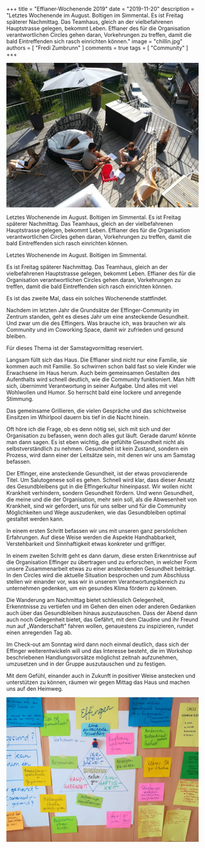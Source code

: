 +++
title = "Effianer-Wochenende 2019"
date = "2019-11-20"
description = "Letztes Wochenende im August. Boltigen im Simmental. Es ist Freitag späterer Nachmittag. Das Teamhaus, gleich an der vielbefahrenen Hauptstrasse gelegen, bekommt Leben. Effianer des für die Organisation verantwortlichen Circles gehen daran, Vorkehrungen zu treffen, damit die bald Eintreffenden sich rasch einrichten können."
image = "chillin.jpg"
authors = [ "Fredi Zumbrunn" ]
comments = true
tags = [ "Community" ]
+++


![Terrasse](chillin.jpg)

<div class="lead">
  Letztes Wochenende im August. Boltigen im Simmental. Es ist Freitag späterer Nachmittag. Das Teamhaus, gleich an der vielbefahrenen Hauptstrasse gelegen, bekommt Leben. Effianer des für die Organisation verantwortlichen Circles gehen daran, Vorkehrungen zu treffen, damit die bald Eintreffenden sich rasch einrichten können.
</div>

Letztes Wochenende im August. Boltigen im Simmental. 

Es ist Freitag späterer Nachmittag. Das Teamhaus, gleich an der vielbefahrenen Hauptstrasse gelegen, bekommt Leben. Effianer des für die Organisation verantwortlichen Circles gehen daran, Vorkehrungen zu treffen, damit die bald Eintreffenden sich rasch einrichten können.

Es ist das zweite Mal, dass ein solches Wochenende stattfindet.

Nachdem im letzten Jahr die Grundsätze der Effinger-Community im Zentrum standen, geht es dieses Jahr um eine ansteckende Gesundheit. Und zwar um die des Effingers. Was brauche ich, was brauchen wir als Community und im Coworking Space, damit wir zufrieden und gesund bleiben.

Für dieses Thema ist der Samstagvormittag reserviert.

Langsam füllt sich das Haus. Die Effianer sind nicht nur eine Familie, sie kommen auch mit Familie. So schwirren schon bald fast so viele Kinder wie Erwachsene im Haus herum. Auch beim gemeinsamen Gestalten des Aufenthalts wird schnell deutlich, wie die Community funktioniert. Man hilft sich, übernimmt Verantwortung in seiner Aufgabe. Und alles mit viel Wohlwollen und Humor. So herrscht bald eine lockere und anregende Stimmung.

Das gemeinsame Grillieren, die vielen Gespräche und das schichtweise Einsitzen im Whirlpool dauern bis tief in die Nacht hinein.

Oft höre ich die Frage, ob es denn nötig sei, sich mit sich und der Organisation zu befassen, wenn doch alles gut läuft. Gerade darum! könnte man dann sagen. Es ist eben wichtig, die gefühlte Gesundheit nicht als selbstverständlich zu nehmen. Gesundheit ist kein Zustand, sondern ein Prozess, wird dann einer der Leitsätze sein, mit denen wir uns am Samstag befassen.

Der Effinger, eine ansteckende Gesundheit, ist der etwas provozierende Titel. Um Salutogenese soll es gehen. Schnell wird klar, dass dieser Ansatz des Gesundbleibens gut in die Effingerkultur hineinpasst. Wir wollen nicht Krankheit verhindern, sondern Gesundheit fördern. Und wenn Gesundheit, die meine und die der Organisation, mehr sein soll, als die Abwesenheit von Krankheit, sind wir gefordert, uns für uns selber und für die Community Möglichkeiten und Wege auszudenken, wie das Gesundbleiben optimal gestaltet werden kann.

In einem ersten Schritt befassen wir uns mit unseren ganz persönlichen Erfahrungen. Auf diese Weise werden die Aspekte Handhabbarkeit, Verstehbarkeit und Sinnhaftigkeit etwas konkreter und griffiger.

In einem zweiten Schritt geht es dann darum, diese ersten Erkenntnisse auf die Organisation Effinger zu übertragen und zu erforschen, in welcher Form unsere Zusammenarbeit etwas zu einer ansteckenden Gesundheit beiträgt. In den Circles wird die aktuelle Situation besprochen und zum Abschluss stellen wir einander vor, was wir in unserem Verantwortungsbereich zu unternehmen gedenken, um ein gesundes Klima fördern zu können.

Die Wanderung am Nachmittag bietet schliesslich Gelegenheit, Erkenntnisse zu vertiefen und im Gehen den einen oder anderen Gedanken auch über das Gesundbleiben hinaus auszutauschen. Dass der Abend dann auch noch Gelegenheit bietet, das Gefährt, mit dem Claudine und ihr Freund nun auf „Wanderschaft" fahren wollen, genauestens zu inspizieren, rundet einen anregenden Tag ab.

Im Check-out am Sonntag wird dann noch einmal deutlich, dass sich der Effinger weiterentwickeln will und das Interesse besteht, die im Workshop beschriebenen Handlungsvorsätze möglichst zeitnah aufzunehmen, umzusetzen und in der Gruppe auszutauschen und zu festigen.

Mit dem Gefühl, einander auch in Zukunft in positiver Weise anstecken und unterstützen zu können, räumen wir gegen Mittag das Haus und machen uns auf den Heimweg.

![workshop](workshop.jpg)